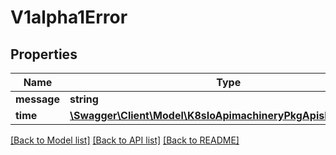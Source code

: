 # V1alpha1Error

## Properties
Name | Type | Description | Notes
------------ | ------------- | ------------- | -------------
**message** | **string** |  | [optional] 
**time** | [**\Swagger\Client\Model\K8sIoApimachineryPkgApisMetaV1Time**](K8sIoApimachineryPkgApisMetaV1Time.md) |  | [optional] 

[[Back to Model list]](../README.md#documentation-for-models) [[Back to API list]](../README.md#documentation-for-api-endpoints) [[Back to README]](../README.md)


